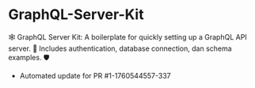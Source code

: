 # GraphQL-Server-Kit
🕸️ GraphQL Server Kit: A boilerplate for quickly setting up a GraphQL API server. 🚀 Includes authentication, database connection, dan schema examples. 🛡️


- Automated update for PR #1-1760544557-337